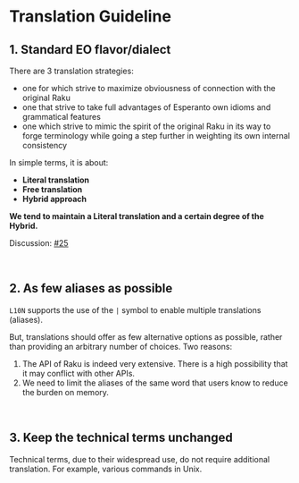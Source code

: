 # Translation Guideline

## 1. Standard EO flavor/dialect

There are 3 translation strategies:

- one for which strive to maximize obviousness of connection with the original Raku
- one that strive to take full advantages of Esperanto own idioms and grammatical features
- one which strive to mimic the spirit of the original Raku in its way to forge terminology while going a step further in weighting its own internal consistency

In simple terms, it is about:
- **Literal translation**
- **Free translation**
- **Hybrid approach**

**We tend to maintain a Literal translation and a certain degree of the Hybrid.**


Discussion: [#25](https://github.com/Raku-L10N/EO/issues/25)

<br>

## 2. As few aliases as possible

`L10N` supports the use of the `|` symbol to enable multiple translations (aliases).

But, translations should offer as few alternative options as possible, rather than providing an arbitrary number of choices. Two reasons:

1. The API of Raku is indeed very extensive. There is a high possibility that it may conflict with other APIs.
2. We need to limit the aliases of the same word that users know to reduce the burden on memory.

<br>

## 3. Keep the technical terms unchanged

Technical terms, due to their widespread use, do not require additional translation. For example, various commands in Unix.
